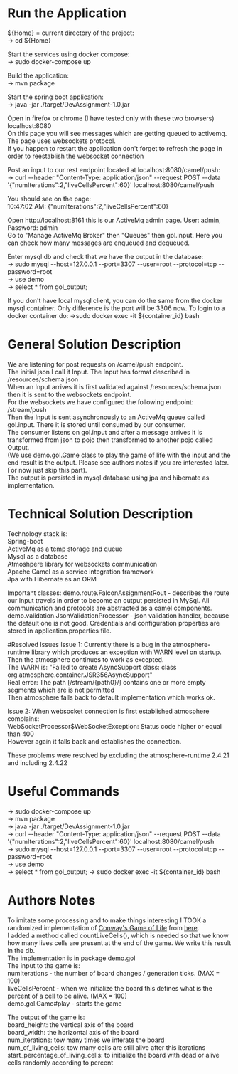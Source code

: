 # Run the Application
${Home} = current directory of the project:<br/>
-> cd ${Home}

Start the services using docker compose:<br/>
-> sudo docker-compose up

Build the application:<br/>
-> mvn package

Start the spring boot application:<br/>
-> java -jar ./target/DevAssignment-1.0.jar

Open in firefox or chrome (I have tested only with these two browsers) localhost:8080<br/>
On this page you will see messages which are getting queued to activemq. The page uses websockets protocol.<br/>
If you happen to restart the application don't forget to refresh the page in order to reestablish the websocket connection<br/>

Post an input to our rest endpoint located at localhost:8080/camel/push:<br/>
-> curl --header "Content-Type: application/json" --request POST --data '{"numIterations":2,"liveCellsPercent":60}' localhost:8080/camel/push

You should see on the page:<br/>
10:47:02 AM: {"numIterations":2,"liveCellsPercent":60}

Open http://localhost:8161 this is our ActiveMq admin page. User: admin, Password: admin<br/>
Go to "Manage ActiveMq Broker" then "Queues" then gol.input. Here you can check how many messages are enqueued and dequeued.<br/>

Enter mysql db and check that we have the output in the database:<br/>
-> sudo mysql --host=127.0.0.1 --port=3307 --user=root --protocol=tcp --password=root<br/>
-> use demo<br/>
-> select * from gol_output;<br/>

If you don't have local mysql client, you can do the same from the docker mysql container. Only difference is the port will be 3306 now.
To login to a docker container do:
->sudo docker exec -it ${container_id} bash

# General Solution Description
We are listening for post requests on /camel/push endpoint.<br/>
The initial json I call it Input. The Input has format described in /resources/schema.json<br/>
When an Input arrives it is first validated against /resources/schema.json then it is sent to the websockets endpoint.<br/>
For the websockets we have configured the following endpoint: /stream/push<br/>
Then the Input is sent asynchronously to an ActiveMq queue called gol.input. There it is stored until consumed by our consumer. <br/>
The consumer listens on gol.input and after a message arrives it is transformed from json to pojo then transformed to another pojo called Output.<br/>
(We use demo.gol.Game class to play the game of life with the input and the end result is the output. Please see authors notes if you are interested later. For now just skip this part).<br/>
The output is persisted in mysql database using jpa and hibernate as implementation.

# Technical Solution Description
Technology stack is:<br/>
Spring-boot<br/>
ActiveMq as a temp storage and queue<br/>
Mysql as a database<br/>
Atmoshpere library for websockets communication<br/>
Apache Camel as a service integration framework<br/>
Jpa with Hibernate as an ORM<br/>

Important classes:
demo.route.FalconAssignmentRout - describes the route our Input travels in order to become an output persisted in MySql. All communication and protocols are abstracted as a camel components.
demo.validation.JsonValidationProcessor - json validation handler, because the default one is not good.
Credentials and configuration properties are stored in application.properties file.

#Resolved Issues
Issue 1:
Currently there is a bug in the atmosphere-runtime library which produces an exception with WARN level on startup.<br/>
Then the atmosphere continues to work as excepted.<br/>
The WARN is: "Failed to create AsyncSupport class: class org.atmosphere.container.JSR356AsyncSupport"<br/>
Real error: The path [/stream/{path0}/] contains one or more empty segments which are is not permitted<br/>
Then atmosphere falls back to default implementation which works ok.

Issue 2:
When websocket connection is first established atmosphere complains:<br/>
WebSocketProcessor$WebSocketException: Status code higher or equal than 400<br/>
However again it falls back and establishes the connection.

These problems were resolved by excluding the atmosphere-runtime 2.4.21 and including 2.4.22  


# Useful Commands
-> sudo docker-compose up<br/>
-> mvn package<br/>
-> java -jar ./target/DevAssignment-1.0.jar<br/>
-> curl --header "Content-Type: application/json" --request POST --data '{"numIterations":2,"liveCellsPercent":60}' localhost:8080/camel/push<br/>
-> sudo mysql --host=127.0.0.1 --port=3307 --user=root --protocol=tcp --password=root<br/>
-> use demo<br/>
-> select * from gol_output;
-> sudo docker exec -it ${container_id} bash

# Authors Notes
To imitate some processing and to make things interesting I TOOK a randomized implementation of [Conway's Game of Life](https://en.wikipedia.org/wiki/Conway%27s_Game_of_Life) from [here](https://github.com/inoryy/game-of-life-java/tree/master/src/main/java/gof/core).<br/>
I added a method called countLiveCells(), which is needed so that we know how many lives cells are present at the end of the game. We write this result in the db.<br/>
The implementation is in package demo.gol<br/>
The input to tha game is:<br/>
numIterations - the number of board changes / generation ticks. (MAX = 100)<br/>
liveCellsPercent - when we initialize the board this defines what is the percent of a cell to be alive. (MAX = 100)<br/>
demo.gol.Game#play - starts the game

The output of the game is:<br/>
board_height: the vertical axis of the board<br/>
board_width: the horizontal axis of the board<br/>
num_iterations: tow many times we interate the board<br/>
num_of_living_cells: tow many cells are still alive after this iterations<br/>
start_percentage_of_living_cells: to initialize the board with dead or alive cells randomly according to percent

